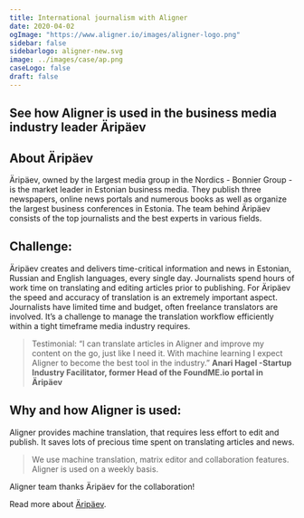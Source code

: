 ```yaml
---
title: International journalism with Aligner
date: 2020-04-02
ogImage: "https://www.aligner.io/images/aligner-logo.png"
sidebar: false
sidebarlogo: aligner-new.svg
image: ../images/case/ap.png
caseLogo: false
draft: false
---
```



## See how Aligner is used in the business media industry leader Äripäev

## About Äripäev

Äripäev, owned by the largest media group in the Nordics - Bonnier Group - is the market leader in Estonian business media. They publish three newspapers, online news portals and numerous books as well as organize the largest business conferences in Estonia. The team behind Äripäev consists of the top journalists and the best experts in various fields.

## Challenge:

Äripäev creates and delivers time-critical information and news in Estonian, Russian and English languages, every single day. Journalists spend hours of work time on translating and editing articles prior to publishing. 
For Äripäev the speed and accuracy of translation is an extremely important aspect. Journalists have limited time and budget, often freelance translators are involved. It’s a challenge to manage the translation workflow efficiently within a tight timeframe media industry requires. 

> Testimonial:
“I can translate articles in Aligner and improve my content on the go, just like I need it. With machine learning I expect Aligner to become the best tool in the industry.” **Anari Hagel -Startup Industry Facilitator, former Head of the FoundME.io portal in Äripäev**


## Why and how Aligner is used:
Aligner provides machine translation, that requires less effort to edit and publish. It saves lots of precious time spent on translating articles and news. 

> We use machine translation, matrix editor and collaboration features. Aligner is used on a weekly basis.

Aligner team thanks Äripäev for the collaboration!

Read more about [Äripäev](https://www.aripaev.ee/ "Aripaev").